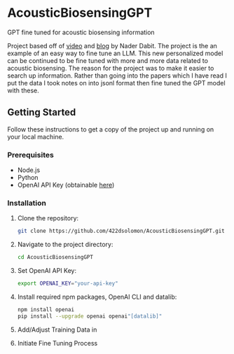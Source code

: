 # AcousticBiosensingGPT
GPT fine tuned for acoustic biosensing information

Project based off of [video](https://www.youtube.com/watch?v=Sb7U32kXMB0) and [blog](https://nader.substack.com/p/supercharge-your-gpt-model-custom) by Nader Dabit. 
The project is the an example of an easy way to fine tune an LLM. This new personalized model can be continued to be fine tuned with more and more data related to acoustic biosensing.
The reason for the project was to make it easier to search up information. Rather than going into the papers which I have read I put the data I took notes on into jsonl format then fine tuned the GPT model with these.

## Getting Started 

Follow these instructions to get a copy of the project up and running on your local machine.

### Prerequisites

- Node.js
- Python
- OpenAI API Key (obtainable [here](https://openai.com))

### Installation

1. Clone the repository:

   ```bash
   git clone https://github.com/422dsolomon/AcousticBiosensingGPT.git

2. Navigate to the project directory:

   ```bash
   cd AcousticBiosensingGPT

3. Set OpenAI API Key:
   
   ```bash
   export OPENAI_KEY="your-api-key"
   
4. Install required npm packages, OpenAI CLI and datalib:

   ```bash
   npm install openai
   pip install --upgrade openai openai"[datalib]"

5. Add/Adjust Training Data in 
6. Initiate Fine Tuning Process


